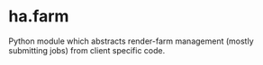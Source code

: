 ha.farm
========

Python module which abstracts render-farm management (mostly submitting jobs) from client specific code.